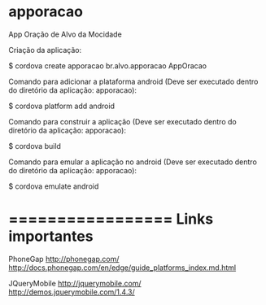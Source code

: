 apporacao
=========

App Oração de Alvo da Mocidade

Criação da aplicação:

$ cordova create apporacao br.alvo.apporacao AppOracao

Comando para adicionar a plataforma android (Deve ser executado dentro do diretório da aplicação: apporacao):

$ cordova platform add android

Comando para construir a aplicação (Deve ser executado dentro do diretório da aplicação: apporacao):

$ cordova build

Comando para emular a aplicação no android (Deve ser executado dentro do diretório da aplicação: apporacao):

$ cordova emulate android


=================
Links importantes
=================

PhoneGap
http://phonegap.com/
http://docs.phonegap.com/en/edge/guide_platforms_index.md.html

JQueryMobile
http://jquerymobile.com/
http://demos.jquerymobile.com/1.4.3/

